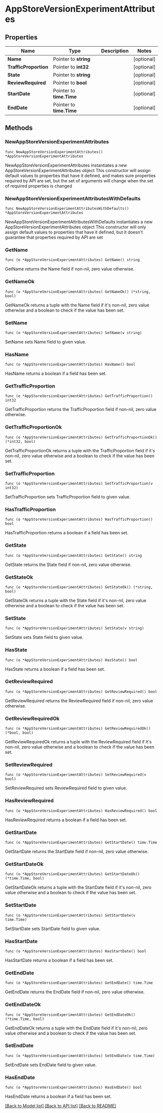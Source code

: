 # AppStoreVersionExperimentAttributes

## Properties

Name | Type | Description | Notes
------------ | ------------- | ------------- | -------------
**Name** | Pointer to **string** |  | [optional] 
**TrafficProportion** | Pointer to **int32** |  | [optional] 
**State** | Pointer to **string** |  | [optional] 
**ReviewRequired** | Pointer to **bool** |  | [optional] 
**StartDate** | Pointer to **time.Time** |  | [optional] 
**EndDate** | Pointer to **time.Time** |  | [optional] 

## Methods

### NewAppStoreVersionExperimentAttributes

`func NewAppStoreVersionExperimentAttributes() *AppStoreVersionExperimentAttributes`

NewAppStoreVersionExperimentAttributes instantiates a new AppStoreVersionExperimentAttributes object
This constructor will assign default values to properties that have it defined,
and makes sure properties required by API are set, but the set of arguments
will change when the set of required properties is changed

### NewAppStoreVersionExperimentAttributesWithDefaults

`func NewAppStoreVersionExperimentAttributesWithDefaults() *AppStoreVersionExperimentAttributes`

NewAppStoreVersionExperimentAttributesWithDefaults instantiates a new AppStoreVersionExperimentAttributes object
This constructor will only assign default values to properties that have it defined,
but it doesn't guarantee that properties required by API are set

### GetName

`func (o *AppStoreVersionExperimentAttributes) GetName() string`

GetName returns the Name field if non-nil, zero value otherwise.

### GetNameOk

`func (o *AppStoreVersionExperimentAttributes) GetNameOk() (*string, bool)`

GetNameOk returns a tuple with the Name field if it's non-nil, zero value otherwise
and a boolean to check if the value has been set.

### SetName

`func (o *AppStoreVersionExperimentAttributes) SetName(v string)`

SetName sets Name field to given value.

### HasName

`func (o *AppStoreVersionExperimentAttributes) HasName() bool`

HasName returns a boolean if a field has been set.

### GetTrafficProportion

`func (o *AppStoreVersionExperimentAttributes) GetTrafficProportion() int32`

GetTrafficProportion returns the TrafficProportion field if non-nil, zero value otherwise.

### GetTrafficProportionOk

`func (o *AppStoreVersionExperimentAttributes) GetTrafficProportionOk() (*int32, bool)`

GetTrafficProportionOk returns a tuple with the TrafficProportion field if it's non-nil, zero value otherwise
and a boolean to check if the value has been set.

### SetTrafficProportion

`func (o *AppStoreVersionExperimentAttributes) SetTrafficProportion(v int32)`

SetTrafficProportion sets TrafficProportion field to given value.

### HasTrafficProportion

`func (o *AppStoreVersionExperimentAttributes) HasTrafficProportion() bool`

HasTrafficProportion returns a boolean if a field has been set.

### GetState

`func (o *AppStoreVersionExperimentAttributes) GetState() string`

GetState returns the State field if non-nil, zero value otherwise.

### GetStateOk

`func (o *AppStoreVersionExperimentAttributes) GetStateOk() (*string, bool)`

GetStateOk returns a tuple with the State field if it's non-nil, zero value otherwise
and a boolean to check if the value has been set.

### SetState

`func (o *AppStoreVersionExperimentAttributes) SetState(v string)`

SetState sets State field to given value.

### HasState

`func (o *AppStoreVersionExperimentAttributes) HasState() bool`

HasState returns a boolean if a field has been set.

### GetReviewRequired

`func (o *AppStoreVersionExperimentAttributes) GetReviewRequired() bool`

GetReviewRequired returns the ReviewRequired field if non-nil, zero value otherwise.

### GetReviewRequiredOk

`func (o *AppStoreVersionExperimentAttributes) GetReviewRequiredOk() (*bool, bool)`

GetReviewRequiredOk returns a tuple with the ReviewRequired field if it's non-nil, zero value otherwise
and a boolean to check if the value has been set.

### SetReviewRequired

`func (o *AppStoreVersionExperimentAttributes) SetReviewRequired(v bool)`

SetReviewRequired sets ReviewRequired field to given value.

### HasReviewRequired

`func (o *AppStoreVersionExperimentAttributes) HasReviewRequired() bool`

HasReviewRequired returns a boolean if a field has been set.

### GetStartDate

`func (o *AppStoreVersionExperimentAttributes) GetStartDate() time.Time`

GetStartDate returns the StartDate field if non-nil, zero value otherwise.

### GetStartDateOk

`func (o *AppStoreVersionExperimentAttributes) GetStartDateOk() (*time.Time, bool)`

GetStartDateOk returns a tuple with the StartDate field if it's non-nil, zero value otherwise
and a boolean to check if the value has been set.

### SetStartDate

`func (o *AppStoreVersionExperimentAttributes) SetStartDate(v time.Time)`

SetStartDate sets StartDate field to given value.

### HasStartDate

`func (o *AppStoreVersionExperimentAttributes) HasStartDate() bool`

HasStartDate returns a boolean if a field has been set.

### GetEndDate

`func (o *AppStoreVersionExperimentAttributes) GetEndDate() time.Time`

GetEndDate returns the EndDate field if non-nil, zero value otherwise.

### GetEndDateOk

`func (o *AppStoreVersionExperimentAttributes) GetEndDateOk() (*time.Time, bool)`

GetEndDateOk returns a tuple with the EndDate field if it's non-nil, zero value otherwise
and a boolean to check if the value has been set.

### SetEndDate

`func (o *AppStoreVersionExperimentAttributes) SetEndDate(v time.Time)`

SetEndDate sets EndDate field to given value.

### HasEndDate

`func (o *AppStoreVersionExperimentAttributes) HasEndDate() bool`

HasEndDate returns a boolean if a field has been set.


[[Back to Model list]](../README.md#documentation-for-models) [[Back to API list]](../README.md#documentation-for-api-endpoints) [[Back to README]](../README.md)



